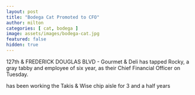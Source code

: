 ```yaml
---
layout: post
title: "Bodega Cat Promoted to CFO"
author: milton
categories: [ cat, bodega ]
image: assets/images/bodega-cat.jpg
featured: false
hidden: true
---
```


127th & FREDERICK DOUGLAS BLVD - Gourmet & Deli has tapped Rocky, a gray tabby and employee of six year, as their Chief Financial Officer on Tuesday.

has been working the Takis & Wise chip aisle for 3 and a half years